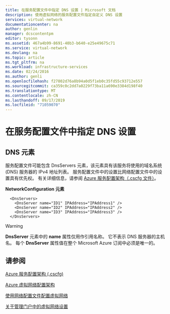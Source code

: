 ```yaml
---
title: 在服务配置文件中指定 DNS 设置 | Microsoft 文档
description: 使用虚拟网络的服务配置文件指定自定义 DNS 设置
services: virtual-network
documentationcenter: na
author: genlin
manager: dcscontentpm
editor: tysonn
ms.assetid: 467a4b99-8691-40b3-b640-e25e49675c71
ms.service: virtual-network
ms.devlang: na
ms.topic: article
ms.tgt_pltfrm: na
ms.workload: infrastructure-services
ms.date: 02/24/2016
ms.author: genli
ms.openlocfilehash: f27802d76a8b94a0d5f1eb0c35fd55c93712e557
ms.sourcegitcommit: ca359c0c2dd7a0229f73ba11a690e3384d198f40
ms.translationtype: MT
ms.contentlocale: zh-CN
ms.lasthandoff: 09/17/2019
ms.locfileid: "71059070"
---
```

# <a name="specifying-dns-settings-in-a-service-configuration-file"></a>在服务配置文件中指定 DNS 设置
## <a name="dns-elements"></a>DNS 元素
服务配置文件可能包含 DnsServers 元素，该元素具有该服务将使用的域名系统 (DNS) 服务器的 IPv4 地址列表。 服务配置文件中的设置比网络配置文件中的设置具有优先权。 有关详细信息，请参阅 [Azure 服务配置架构（.cscfg 文件）](https://msdn.microsoft.com/library/azure/ee758710.aspx)。

**NetworkConfiguration 元素**

      <DnsServers>
        <DnsServer name="ID1" IPAddress="IPAddress1" />
        <DnsServer name="ID2" IPAddress="IPAddress2" />
        <DnsServer name="ID3" IPAddress="IPAddress3" />
      </DnsServers>

> [!WARNING]
> **DnsServer** 元素中的 **name** 属性仅用作引用名称。 它不表示 DNS 服务器的主机名。 每个 **DnsServer** 属性值在整个 Microsoft Azure 订阅中必须是唯一的。
> 
> 

## <a name="see-also"></a>请参阅
[Azure 服务配置架构 (.cscfg)](https://msdn.microsoft.com/library/windowsazure/ee758710)

[Azure 虚拟网络配置架构](https://go.microsoft.com/fwlink/?LinkId=248093)

[使用网络配置文件配置虚拟网络](https://go.microsoft.com/fwlink/?LinkId=248094)

[关于管理门户中的虚拟网络设置](https://go.microsoft.com/fwlink/?LinkId=248092)


